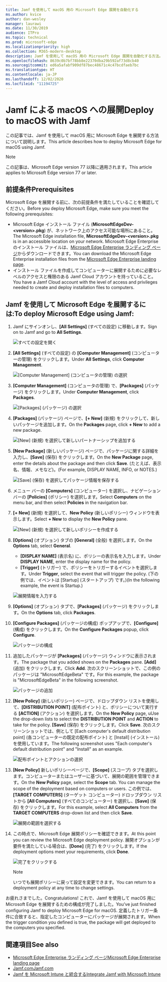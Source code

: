 ```yaml
---
title: Jamf を使用して macOS 用の Microsoft Edge 展開を自動化する
ms.author: kvice
author: dan-wesley
manager: laurawi
ms.date: 11/30/2019
audience: ITPro
ms.topic: technical
ms.prod: microsoft-edge
ms.localizationpriority: high
ms.collection: M365-modern-desktop
description: Jamf を使用して macOS 用の Microsoft Edge 展開を自動化する方法。
ms.openlocfilehash: 8639c0b7bf78bb8e22370dba29b592af73d8cb40
ms.sourcegitcommit: ed6a5afabf909df87bec48671c4c47bcdfaeb7bc
ms.translationtype: HT
ms.contentlocale: ja-JP
ms.lasthandoff: 12/02/2020
ms.locfileid: "11194725"
---
```

# <span data-ttu-id="19519-103">Jamf による macOS への展開</span><span class="sxs-lookup"><span data-stu-id="19519-103">Deploy to macOS with Jamf</span></span>

<span data-ttu-id="19519-104">この記事では、Jamf を使用して macOS 用に Microsoft Edge を展開する方法について説明します。</span><span class="sxs-lookup"><span data-stu-id="19519-104">This article describes how to deploy Microsoft Edge for macOS using Jamf.</span></span>

> [!NOTE]
> <span data-ttu-id="19519-105">この記事は、Microsoft Edge version 77 以降に適用されます。</span><span class="sxs-lookup"><span data-stu-id="19519-105">This article applies to Microsoft Edge version 77 or later.</span></span>

## <span data-ttu-id="19519-106">前提条件</span><span class="sxs-lookup"><span data-stu-id="19519-106">Prerequisites</span></span>

<span data-ttu-id="19519-107">Microsoft Edge を展開する前に、次の前提条件を満たしていることを確認してください。</span><span class="sxs-lookup"><span data-stu-id="19519-107">Before you deploy Microsoft Edge, make sure you meet the following prerequisites:</span></span>

- <span data-ttu-id="19519-108">Microsoft Edge インストール ファイル (**MicrosoftEdgeDev-\<version\>.pkg**) が、ネットワーク上のアクセス可能な場所にあること。</span><span class="sxs-lookup"><span data-stu-id="19519-108">The Microsoft Edge installation file,  **MicrosoftEdgeDev-\<version\>.pkg** is in an accessible location on your network.</span></span> <span data-ttu-id="19519-109">Microsoft Edge Enterprise のインストール ファイルは、[Microsoft Edge Enterprise ランディング ページ](https://aka.ms/EdgeEnterprise)からダウンロードできます。</span><span class="sxs-lookup"><span data-stu-id="19519-109">You can download the Microsoft Edge Enterprise installation files from the [Microsoft Edge Enterprise landing page](https://aka.ms/EdgeEnterprise).</span></span>
- <span data-ttu-id="19519-110">インストール ファイルを作成してコンピューターに展開するために必要なレベルのアクセスと権限のある Jamf Cloud アカウントを持っていること。</span><span class="sxs-lookup"><span data-stu-id="19519-110">You have a Jamf Cloud account with the level of access and privileges needed to create and deploy installation files to computers.</span></span>

## <span data-ttu-id="19519-111">Jamf を使用して Microsoft Edge を展開するには:</span><span class="sxs-lookup"><span data-stu-id="19519-111">To deploy Microsoft Edge using Jamf:</span></span>

1. <span data-ttu-id="19519-112">Jamf にサインオンし、**[All Settings]** (すべての設定) に移動します。</span><span class="sxs-lookup"><span data-stu-id="19519-112">Sign on to Jamf and go to **All Settings**.</span></span>

    ![すべての設定を開く](./media/mac-deploy/jamf-dash-main-open-settings.png)

2. <span data-ttu-id="19519-114">**[All Settings]** (すべての設定) の **[Computer Management]** (コンピューターの管理) をクリックします。</span><span class="sxs-lookup"><span data-stu-id="19519-114">Under **All Settings**, click **Computer Management**.</span></span>

    ![[Computer Management] (コンピュータの管理) の選択](./media/mac-deploy/jamf-all-settings-computer-mgmt.png)

3. <span data-ttu-id="19519-116">**[Computer Management]** (コンピュータの管理) で、**[Packages]** (パッケージ) をクリックします。</span><span class="sxs-lookup"><span data-stu-id="19519-116">Under **Computer Management**, click **Packages**.</span></span>

    ![[Packages] (パッケージ) の選択](./media/mac-deploy/jamf-all-settings-computer-mgmt-pkgs.png)

4. <span data-ttu-id="19519-118">**[Packages]** (パッケージ) ページで、**[+ New]** (新規) をクリックして、新しいパッケージを追加します。</span><span class="sxs-lookup"><span data-stu-id="19519-118">On the **Packages** page, click **+ New** to add a new package.</span></span>

    ![[New] (新規) を選択して新しいパートナーシップを追加する](./media/mac-deploy/jamf-all-settings-computer-mgmt-new-pkg.png)

5. <span data-ttu-id="19519-120">**[New Package]** (新しいパッケージ) ページで、パッケージに関する詳細を入力し、**[Save]** (保存) をクリックします。</span><span class="sxs-lookup"><span data-stu-id="19519-120">On the **New Package** page, enter the details about the package and then click **Save**.</span></span> <span data-ttu-id="19519-121">(たとえば、表示名、情報、メモなど)。</span><span class="sxs-lookup"><span data-stu-id="19519-121">(For example, DISPLAY NAME, INFO, or NOTES.)</span></span>

    ![[Save] (保存) を選択してパッケージ情報を保存する](./media/mac-deploy/jamf-all-settings-computer-mgmt-save-pkg-info.png)

6. <span data-ttu-id="19519-123">メニュー バーの **[Computers]** (コンピューター) を選択し、ナビゲーション バーの **[Policies]** (ポリシー) を選択します。</span><span class="sxs-lookup"><span data-stu-id="19519-123">Select **Computers** on the menu bar, and then select **Policies** in the navigation bar.</span></span>

7. <span data-ttu-id="19519-124">**[+ New]** (新規) を選択して、**New Policy** (新しいポリシー) ウィンドウを表示します。</span><span class="sxs-lookup"><span data-stu-id="19519-124">Select **+ New** to display the **New Policy** pane.</span></span>

    ![[New] (新規) を選択して新しいポリシーを作成する](./media/mac-deploy/jamf-all-settings-computer-new-policy.png)

8. <span data-ttu-id="19519-126">**[Options]** (オプション) タブの **[General]** (全般) を選択します。</span><span class="sxs-lookup"><span data-stu-id="19519-126">On the **Options** tab, select **General**.</span></span>

    - <span data-ttu-id="19519-127">**[DISPLAY NAME]** (表示名) に、ポリシーの表示名を入力します。</span><span class="sxs-lookup"><span data-stu-id="19519-127">Under **DISPLAY NAME**, enter the display name for the policy.</span></span>
    - <span data-ttu-id="19519-128">**[Trigger]** (トリガー) で、ポリシーをトリガーするイベントを選択します。</span><span class="sxs-lookup"><span data-stu-id="19519-128">Under **Trigger**, select the event that will trigger the policy.</span></span> <span data-ttu-id="19519-129">(下の例では、イベントは [Startup] (スタートアップ) です。)</span><span class="sxs-lookup"><span data-stu-id="19519-129">(In the following example, the event is Startup.)</span></span>

    ![展開情報を入力する](./media/mac-deploy/jamf-all-settings-computer-cfg-policy.png)

9. <span data-ttu-id="19519-131">**[Options]** (オプション) タブで、**[Packages]** (パッケージ) をクリックします。</span><span class="sxs-lookup"><span data-stu-id="19519-131">On the **Options** tab, click **Packages**.</span></span>

10. <span data-ttu-id="19519-132">**[Configure Packages]** (パッケージの構成) ポップアップで、**[Configure]** (構成) をクリックします。</span><span class="sxs-lookup"><span data-stu-id="19519-132">On the **Configure Packages** popup, click **Configure**.</span></span>

    ![パッケージの構成](./media/mac-deploy/jamf-all-settings-computer-policy-pkg-configure.png)

11. <span data-ttu-id="19519-134">追加したパッケージが **[Packages]** (パッケージ) ウィンドウに表示されます。</span><span class="sxs-lookup"><span data-stu-id="19519-134">The package that you added shows on the **Packages** pane.</span></span> <span data-ttu-id="19519-135">**[Add]** (追加) をクリックします。</span><span class="sxs-lookup"><span data-stu-id="19519-135">Click **Add**.</span></span> <span data-ttu-id="19519-136">次のスクリーンショットで、この例のパッケージは "MicrosoftEdgeBeta" です。</span><span class="sxs-lookup"><span data-stu-id="19519-136">For this example, the package is "MicrosoftEdgeBeta" in the following screenshot.</span></span>

    ![パッケージの追加](./media/mac-deploy/jamf-all-settings-computer-policy-pkg-add-beta.png)

12. <span data-ttu-id="19519-138">**[New Policy]** (新しいポリシー) ページで、ドロップダウン リストを使用して、**[DISTRIBUTION POINT]** (配布ポイント) と、ポリシーについて実行する **[ACTION]** (アクション) を選択します。</span><span class="sxs-lookup"><span data-stu-id="19519-138">On the **New Policy** page, uUse the drop-down lists to select the **DISTRIBUTION POINT** and **ACTION** to take for the policy.</span></span> <span data-ttu-id="19519-139">**[Save]** (保存) をクリックします。</span><span class="sxs-lookup"><span data-stu-id="19519-139">Click **Save**.</span></span> <span data-ttu-id="19519-140">次のスクリーンショットでは、例として [Each computer's default distribution point] (各コンピューターの既定の配布ポイント) と [Install] (インストール) を使用しています。</span><span class="sxs-lookup"><span data-stu-id="19519-140">The following screenshot uses "Each computer's default distribution point" and "Install" as an example.</span></span>

    ![配布ポイントとアクションの選択](./media/mac-deploy/jamf-all-settings-computer-mgmt-pkg-cfg-distro.png)

13. <span data-ttu-id="19519-142">**[New Policy]** 新しいポリシーページで、**[Scope]** (スコープ) タブを選択します。コンピューターまたはユーザーに基づいて、展開の範囲を管理できます。</span><span class="sxs-lookup"><span data-stu-id="19519-142">On the **New Policy** page, select the **Scope** tab. You can manage the scope of the deployment based on computers or users.</span></span> <span data-ttu-id="19519-143">この例では、**[TARGET COMPUTERS]** (ターゲット コンピューター) ドロップダウン リストから **[All Computers]** (すべてのコンピューター) を選択し、**[Save]** (保存) をクリックします。</span><span class="sxs-lookup"><span data-stu-id="19519-143">For this example, select **All Computers** from the **TARGET COMPUTERS** drop-down list and then click **Save**.</span></span>

    ![展開の範囲を選択する](./media/mac-deploy/jamf-all-settings-computer-mgmt-add-target.png)

14. <span data-ttu-id="19519-145">この時点で、Microsoft Edge 展開ポリシーを確認できます。</span><span class="sxs-lookup"><span data-stu-id="19519-145">At this point you can review the Microsoft Edge deployment policy.</span></span> <span data-ttu-id="19519-146">展開オプションが要件を満たしている場合は、**[Done]** (完了) をクリックします。</span><span class="sxs-lookup"><span data-stu-id="19519-146">If the deployment options meet your requirements, click **Done**.</span></span>

    ![完了をクリックする](./media/mac-deploy/jamf-all-settings-computer-mgmt-finish-add-deployment.png)

    > [!NOTE]
    > <span data-ttu-id="19519-148">いつでも展開ポリシーに戻って設定を変更できます。</span><span class="sxs-lookup"><span data-stu-id="19519-148">You can return to a deployment policy at any time to change settings.</span></span>

<span data-ttu-id="19519-149">お疲れさまでした。</span><span class="sxs-lookup"><span data-stu-id="19519-149">Congratulations!</span></span> <span data-ttu-id="19519-150">これで、Jamf を使用して macOS 用に Microsoft Edge を展開するための構成が完了しました。</span><span class="sxs-lookup"><span data-stu-id="19519-150">You’ve just finished configuring Jamf to deploy Microsoft Edge for macOS.</span></span> <span data-ttu-id="19519-151">定義したトリガー条件に合致すると、指定したコンピューターにパッケージが展開されます。</span><span class="sxs-lookup"><span data-stu-id="19519-151">When the trigger condition you defined is true, the package will get deployed to the computers you specified.</span></span>

## <span data-ttu-id="19519-152">関連項目</span><span class="sxs-lookup"><span data-stu-id="19519-152">See also</span></span>

- [<span data-ttu-id="19519-153">Microsoft Edge Enterprise ランディング ページ</span><span class="sxs-lookup"><span data-stu-id="19519-153">Microsoft Edge Enterprise landing page</span></span>](https://aka.ms/EdgeEnterprise)
- [<span data-ttu-id="19519-154">Jamf.com</span><span class="sxs-lookup"><span data-stu-id="19519-154">Jamf.com</span></span>](https://www.jamf.com/)
- [<span data-ttu-id="19519-155">Jamf を Microsoft Intune と統合する</span><span class="sxs-lookup"><span data-stu-id="19519-155">Integrate Jamf with Microsoft Intune</span></span>](https://docs.microsoft.com/intune/conditional-access-integrate-jamf)
